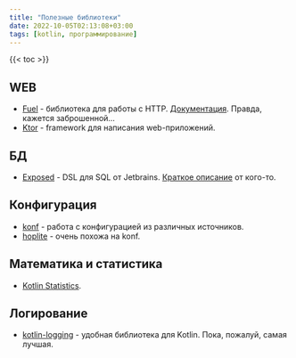 ```yaml
---
title: "Полезные библиотеки"
date: 2022-10-05T02:13:08+03:00
tags: [kotlin, программирование]
---
```


{{< toc >}}

## WEB

* [Fuel](https://github.com/kittinunf/Fuel) - библиотека для работы с HTTP. [Документация](https://fuel.gitbook.io/documentation). Правда, кажется заброшенной...
* [Ktor](https://ktor.io/) - framework для написания web-приложений.

## БД

* [Exposed](https://github.com/JetBrains/Exposed) - DSL для SQL от Jetbrains. [Краткое описание](https://www.baeldung.com/kotlin/exposed-persistence) от кого-то.

## Конфигурация

* [konf](https://github.com/uchuhimo/konf) - работа с конфигурацией из различных источников.
* [hoplite](https://github.com/sksamuel/hoplite) - очень похожа на konf.

## Математика и статистика

* [Kotlin Statistics](https://github.com/thomasnield/kotlin-statistics).

## Логирование

* [kotlin-logging](https://github.com/MicroUtils/kotlin-logging) - удобная библиотека для Kotlin. Пока, пожалуй, самая лучшая.
